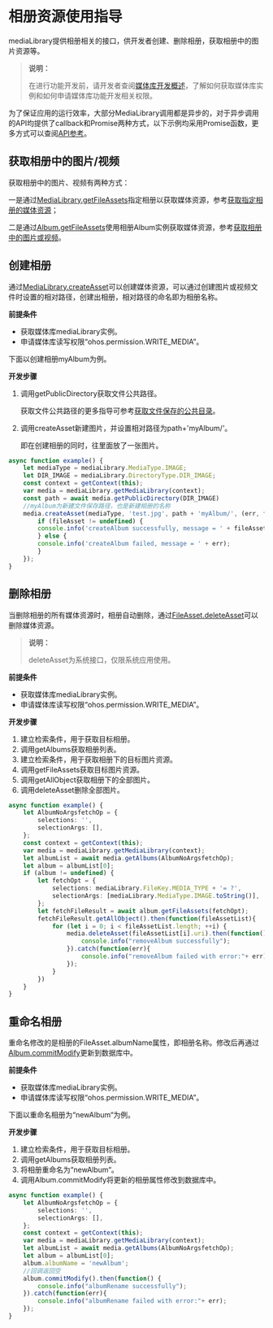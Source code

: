 # 相册资源使用指导

mediaLibrary提供相册相关的接口，供开发者创建、删除相册，获取相册中的图片资源等。

> **说明：**
>
> 在进行功能开发前，请开发者查阅[媒体库开发概述](medialibrary-overview.md)，了解如何获取媒体库实例和如何申请媒体库功能开发相关权限。

为了保证应用的运行效率，大部分MediaLibrary调用都是异步的，对于异步调用的API均提供了callback和Promise两种方式，以下示例均采用Promise函数，更多方式可以查阅[API参考](../reference/apis/js-apis-medialibrary.md)。

## 获取相册中的图片/视频

获取相册中的图片、视频有两种方式：

一是通过[MediaLibrary.getFileAssets](../reference/apis/js-apis-medialibrary.md#getfileassets7-1)指定相册以获取媒体资源，参考[获取指定相册的媒体资源](medialibrary-resource-guidelines#指定相册)；

二是通过[Album.getFileAssets](../reference/apis/js-apis-medialibrary.md#getfileassets7-3)使用相册Album实例获取媒体资源，参考[获取相册中的图片或视频](medialibrary-resource-guidelines#获取相册中的图片或视频)。

## 创建相册

通过[MediaLibrary.createAsset](../reference/apis/js-apis-medialibrary.md#createasset8-1)可以创建媒体资源，可以通过创建图片或视频文件时设置的相对路径，创建出相册，相对路径的命名即为相册名称。

**前提条件** 

- 获取媒体库mediaLibrary实例。
- 申请媒体库读写权限“ohos.permission.WRITE_MEDIA”。

下面以创建相册myAlbum为例。

**开发步骤**

1. 调用getPublicDirectory获取文件公共路径。

   获取文件公共路径的更多指导可参考[获取文件保存的公共目录](medialibrary-filepath-guidelines.md#获取文件保存的公共目录)。

2. 调用createAsset新建图片，并设置相对路径为path+'myAlbum/'。

   即在创建相册的同时，往里面放了一张图片。

```ts
async function example() {
    let mediaType = mediaLibrary.MediaType.IMAGE;
    let DIR_IMAGE = mediaLibrary.DirectoryType.DIR_IMAGE;
    const context = getContext(this);
    var media = mediaLibrary.getMediaLibrary(context);
    const path = await media.getPublicDirectory(DIR_IMAGE)
    //myAlbum为新建文件保存路径，也是新建相册的名称
    media.createAsset(mediaType, 'test.jpg', path + 'myAlbum/', (err, fileAsset) => {
        if (fileAsset != undefined) {
        console.info('createAlbum successfully, message = ' + fileAsset);
        } else {
        console.info('createAlbum failed, message = ' + err);
        }
    });
}
```

## 删除相册

当删除相册的所有媒体资源时，相册自动删除，通过[FileAsset.deleteAsset](../reference/apis/js-apis-medialibrary.md#deleteasset8-1)可以删除媒体资源。

> **说明：**<br/>
>
> deleteAsset为系统接口，仅限系统应用使用。

**前提条件** 

- 获取媒体库mediaLibrary实例。
- 申请媒体库读写权限“ohos.permission.WRITE_MEDIA”。

**开发步骤**

1. 建立检索条件，用于获取目标相册。
2. 调用getAlbums获取相册列表。
3. 建立检索条件，用于获取相册下的目标图片资源。
4. 调用getFileAssets获取目标图片资源。
5. 调用getAllObject获取相册下的全部图片。
6. 调用deleteAsset删除全部图片。

```ts
async function example() {
    let AlbumNoArgsfetchOp = {
        selections: '',
        selectionArgs: [],
    };
    const context = getContext(this);
    var media = mediaLibrary.getMediaLibrary(context);
    let albumList = await media.getAlbums(AlbumNoArgsfetchOp);
    let album = albumList[0];
    if (album != undefined) {
        let fetchOpt = {
            selections: mediaLibrary.FileKey.MEDIA_TYPE + '= ?',
            selectionArgs: [mediaLibrary.MediaType.IMAGE.toString()],
        };
        let fetchFileResult = await album.getFileAssets(fetchOpt);
        fetchFileResult.getAllObject().then(function(fileAssetList){
            for (let i = 0; i < fileAssetList.length; ++i) {
                media.deleteAsset(fileAssetList[i].uri).then(function() {
                    console.info("removeAlbum successfully");
                }).catch(function(err){
                    console.info("removeAlbum failed with error:"+ err);
                });
            }
        })
    }
}
```

## 重命名相册

重命名修改的是相册的FileAsset.albumName属性，即相册名称。修改后再通过[Album.commitModify](../reference/apis/js-apis-medialibrary.md#commitmodify8-3)更新到数据库中。

**前提条件** 

- 获取媒体库mediaLibrary实例。
- 申请媒体库读写权限“ohos.permission.WRITE_MEDIA”。

下面以重命名相册为“newAlbum“为例。

**开发步骤**

1. 建立检索条件，用于获取目标相册。
2. 调用getAlbums获取相册列表。
3. 将相册重命名为“newAlbum“。
4. 调用Album.commitModify将更新的相册属性修改到数据库中。

```ts
async function example() {
    let AlbumNoArgsfetchOp = {
        selections: '',
        selectionArgs: [],
    };
    const context = getContext(this);
    var media = mediaLibrary.getMediaLibrary(context);
    let albumList = await media.getAlbums(AlbumNoArgsfetchOp);
    let album = albumList[0];
    album.albumName = 'newAlbum';
    //回调返回空
    album.commitModify().then(function() {
        console.info("albumRename successfully");
    }).catch(function(err){
        console.info("albumRename failed with error:"+ err);
    });
}
```

